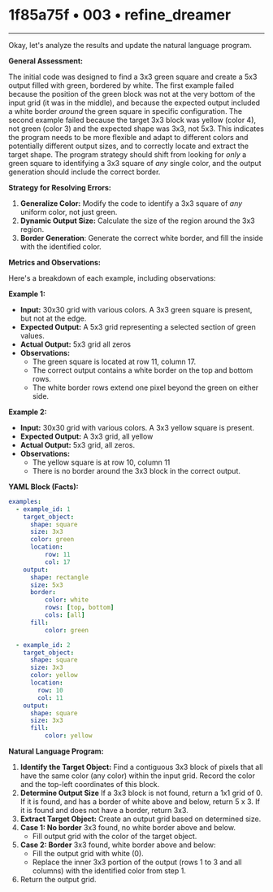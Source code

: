 # 1f85a75f • 003 • refine_dreamer

---
Okay, let's analyze the results and update the natural language program.

**General Assessment:**

The initial code was designed to find a 3x3 green square and create a 5x3 output filled with green, bordered by white.  The first example failed because the position of the green block was not at the very bottom of the input grid (it was in the middle), and because the expected output included a white border *around* the green square in specific configuration. The second example failed because the target 3x3 block was yellow (color 4), not green (color 3) and the expected shape was 3x3, not 5x3.  This indicates the program needs to be more flexible and adapt to different colors and potentially different output sizes, and to correctly locate and extract the target shape. The program strategy should shift from looking for *only* a green square to identifying a 3x3 square of *any* single color, and the output generation should include the correct border.

**Strategy for Resolving Errors:**

1.  **Generalize Color:** Modify the code to identify a 3x3 square of *any* uniform color, not just green.
2.  **Dynamic Output Size:** Calculate the size of the region around the 3x3 region.
3. **Border Generation**: Generate the correct white border, and fill the inside with the identified color.

**Metrics and Observations:**

Here's a breakdown of each example, including observations:

**Example 1:**

*   **Input:** 30x30 grid with various colors. A 3x3 green square is present, but not at the edge.
*   **Expected Output:** A 5x3 grid representing a selected section of green values.
*   **Actual Output:** 5x3 grid all zeros
*   **Observations:**
    *   The green square is located at row 11, column 17.
    * The correct output contains a white border on the top and bottom rows.
    *  The white border rows extend one pixel beyond the green on either side.

**Example 2:**

*   **Input:** 30x30 grid with various colors. A 3x3 yellow square is present.
*   **Expected Output:** A 3x3 grid, all yellow
*   **Actual Output:** 5x3 grid, all zeros.
*   **Observations:**
    *   The yellow square is at row 10, column 11
    *  There is no border around the 3x3 block in the correct output.

**YAML Block (Facts):**

```yaml
examples:
  - example_id: 1
    target_object:
      shape: square
      size: 3x3
      color: green
      location:
          row: 11
          col: 17
    output:
      shape: rectangle
      size: 5x3
      border:
          color: white
          rows: [top, bottom]
          cols: [all]
      fill:
          color: green

  - example_id: 2
    target_object:
      shape: square
      size: 3x3
      color: yellow
      location:
        row: 10
        col: 11
    output:
      shape: square
      size: 3x3
      fill:
          color: yellow
```

**Natural Language Program:**

1.  **Identify the Target Object:** Find a contiguous 3x3 block of pixels that all have the same color (any color) within the input grid. Record the color and the top-left coordinates of this block.
2. **Determine Output Size** If a 3x3 block is not found, return a 1x1 grid of 0. If it is found, and has a border of white above and below, return 5 x 3. If it is found and does not have a border, return 3x3.
3.  **Extract Target Object:** Create an output grid based on determined size.
4. **Case 1: No border** 3x3 found, no white border above and below.
    - Fill output grid with the color of the target object.
5. **Case 2: Border** 3x3 found, white border above and below:
   -   Fill the output grid with white (0).
   -   Replace the inner 3x3 portion of the output (rows 1 to 3 and all columns) with the identified color from step 1.
6. Return the output grid.

